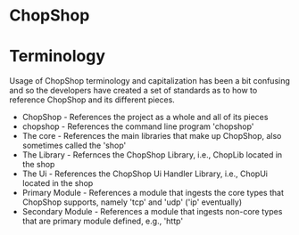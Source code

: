 ChopShop
========

Terminology
==========
Usage of ChopShop terminology and capitalization has been a bit confusing and so the developers 
have created a set of standards as to how to reference ChopShop and its different pieces.

* ChopShop - References the project as a whole and all of its pieces
* chopshop - References the command line program 'chopshop'
* The core - References the main libraries that make up ChopShop, also sometimes called the 'shop'
* The Library - Refernces the ChopShop Library, i.e., ChopLib located in the shop
* The Ui - References the ChopShop Ui Handler Library, i.e.,  ChopUi located in the shop 
* Primary Module - References a module that ingests the core types that ChopShop supports, namely 'tcp' and 'udp' ('ip' eventually)
* Secondary Module - References a module that ingests non-core types that are primary module defined, e.g., 'http'
